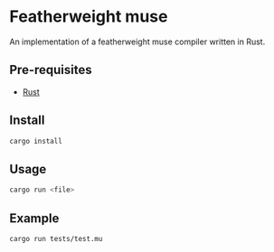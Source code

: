 # Featherweight muse

An implementation of a featherweight muse compiler written in Rust.

## Pre-requisites
- [Rust](https://doc.rust-lang.org/cargo/getting-started/installation.html)

## Install
```bash
cargo install
```

## Usage

```bash
cargo run <file>
```

## Example

```bash
cargo run tests/test.mu
```
